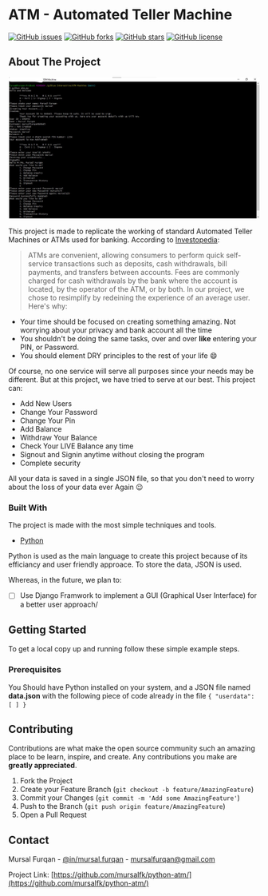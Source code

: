 # ATM - Automated Teller Machine

[![GitHub issues](https://img.shields.io/github/issues/mursalfk/python-atm)](https://github.com/mursalfk/python-atm/issues)
[![GitHub forks](https://img.shields.io/github/forks/mursalfk/python-atm)](https://github.com/mursalfk/python-atm/network)
[![GitHub stars](https://img.shields.io/github/stars/mursalfk/python-atm)](https://github.com/mursalfk/python-atm/stargazers)
[![GitHub license](https://img.shields.io/github/license/mursalfk/python-atm)](https://github.com/mursalfk/python-atm)

<!-- ABOUT THE PROJECT -->
## About The Project
[![Product Name Screen Shot][product-screenshot]](https://https://github.com/mursalfk/python-atm/blob/main/ATM_SC.jpg)

This project is made to replicate the working of standard Automated Teller Machines or ATMs used for banking. According to [Investopedia](https://www.google.com/url?sa=t&rct=j&q=&esrc=s&source=web&cd=&cad=rja&uact=8&ved=2ahUKEwiFuf3X56nuAhVIZcAKHelXDDoQFjACegQICBAC&url=https%3A%2F%2Fwww.investopedia.com%2Fterms%2Fa%2Fatm.asp%23%3A~%3Atext%3DATMs%2520are%2520convenient%252C%2520allowing%2520consumers%2Cthe%2520ATM%252C%2520or%2520by%2520both.&usg=AOvVaw0gLVPDRz1if91pqnuHuI88):
> ATMs are convenient, allowing consumers to perform quick self-service transactions such as deposits, cash withdrawals, bill payments, and transfers between accounts. Fees are commonly charged for cash withdrawals by the bank where the account is located, by the operator of the ATM, or by both.
In our project, we chose to resimplify by redeining the experience of an average user.
Here's why:
* Your time should be focused on creating something amazing. Not worrying about your privacy and bank account all the time
* You shouldn't be doing the same tasks, over and over **like** entering your PIN, or Password. 
* You should element DRY principles to the rest of your life :smile:

Of course, no one service will serve all purposes since your needs may be different. But at this project, we have tried to serve at our best. This project can:
* Add New Users
* Change Your Password
* Change Your Pin
* Add Balance
* Withdraw Your Balance
* Check Your LIVE Balance any time
* Signout and Signin anytime without closing the program
* Complete security

All your data is saved in a single JSON file, so that you don't need to worry about the loss of your data ever Again :wink:

### Built With

The project is made with the most simple techniques and tools.
* [Python](https://python.org)

Python is used as the main language to create this project because of its efficiancy and user friendly approace. To store the data, JSON is used. 

Whereas, in the future, we plan to:
- [ ] Use Django Framwork to implement a GUI (Graphical User Interface) for a better user approach/

<!-- GETTING STARTED -->
## Getting Started

To get a local copy up and running follow these simple example steps.

### Prerequisites

You Should have Python installed on your system, and a JSON file named __data.json__ with the following piece of code already in the file
    ```
        {
            "userdata": [
            ]
        }
    ```

## Contributing

Contributions are what make the open source community such an amazing place to be learn, inspire, and create. Any contributions you make are **greatly appreciated**.

1. Fork the Project
2. Create your Feature Branch (`git checkout -b feature/AmazingFeature`)
3. Commit your Changes (`git commit -m 'Add some AmazingFeature'`)
4. Push to the Branch (`git push origin feature/AmazingFeature`)
5. Open a Pull Request


<!-- CONTACT -->
## Contact

Mursal Furqan - [@in/mursal.furqan](linkhttps://www.linkedin.com/in/mursalfurqan/) - mursalfurqan@gmail.com

Project Link: [https://github.com/mursalfk/python-atm/](https://github.com/mursalfk/python-atm/)

[product-screenshot]: ATM_SC.jpg
